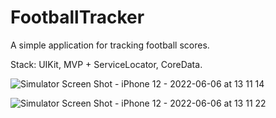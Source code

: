 # FootballTracker

A simple application for tracking football scores.

Stack: UIKit, MVP + ServiceLocator, CoreData.

![Simulator Screen Shot - iPhone 12 - 2022-06-06 at 13 11 14](https://user-images.githubusercontent.com/51960397/172133299-31928be5-b3ea-4ce5-b3e7-de3e1d37a621.png)

![Simulator Screen Shot - iPhone 12 - 2022-06-06 at 13 11 22](https://user-images.githubusercontent.com/51960397/172133369-20a55fb3-ea14-42b1-a5b2-99a7b9956bf4.png)
